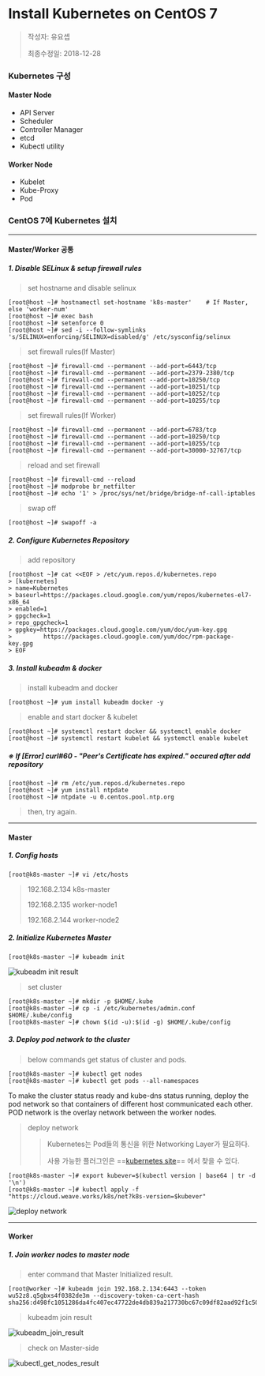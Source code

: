 # Install Kubernetes on CentOS 7
> 작성자: 유요셉
> 
> 최종수정일: 2018-12-28



### Kubernetes 구성
#### Master Node
* API Server
* Scheduler
* Controller Manager
* etcd
* Kubectl utility

#### Worker Node
* Kubelet
* Kube-Proxy
* Pod



### CentOS 7에 Kubernetes 설치
* * *
#### Master/Worker 공통



##### 1. Disable SELinux & setup firewall rules
> set hostname and disable selinux
> 
```console
[root@host ~]# hostnamectl set-hostname 'k8s-master'	# If Master, else 'worker-num'
[root@host ~]# exec bash
[root@host ~]# setenforce 0
[root@host ~]# sed -i --follow-symlinks 's/SELINUX=enforcing/SELINUX=disabled/g' /etc/sysconfig/selinux
```

> set firewall rules(If Master)
> 
```console
[root@host ~]# firewall-cmd --permanent --add-port=6443/tcp
[root@host ~]# firewall-cmd --permanent --add-port=2379-2380/tcp
[root@host ~]# firewall-cmd --permanent --add-port=10250/tcp
[root@host ~]# firewall-cmd --permanent --add-port=10251/tcp
[root@host ~]# firewall-cmd --permanent --add-port=10252/tcp
[root@host ~]# firewall-cmd --permanent --add-port=10255/tcp
```

> set firewall rules(If Worker)
> 
```console
[root@host ~]# firewall-cmd --permanent --add-port=6783/tcp
[root@host ~]# firewall-cmd --permanent --add-port=10250/tcp
[root@host ~]# firewall-cmd --permanent --add-port=10255/tcp
[root@host ~]# firewall-cmd --permanent --add-port=30000-32767/tcp
```

> reload and set firewall
> 
```console
[root@host ~]# firewall-cmd --reload
[root@host ~]# modprobe br_netfilter
[root@host ~]# echo '1' > /proc/sys/net/bridge/bridge-nf-call-iptables
```

> swap off
> 
```console
[root@host ~]# swapoff -a
```



##### 2. Configure Kubernetes Repository
> add repository
> 
```console
[root@host ~]# cat <<EOF > /etc/yum.repos.d/kubernetes.repo
> [kubernetes]
> name=Kubernetes
> baseurl=https://packages.cloud.google.com/yum/repos/kubernetes-el7-x86_64
> enabled=1
> gpgcheck=1
> repo_gpgcheck=1
> gpgkey=https://packages.cloud.google.com/yum/doc/yum-key.gpg
>         https://packages.cloud.google.com/yum/doc/rpm-package-key.gpg
> EOF
```



##### 3. Install kubeadm & docker
> install kubeadm and docker
> 
```console
[root@host ~]# yum install kubeadm docker -y
```

> enable and start docker & kubelet
> 
```console
[root@host ~]# systemctl restart docker && systemctl enable docker
[root@host ~]# systemctl restart kubelet && systemctl enable kubelet
```



##### ※ If [Error] curl#60 - "Peer's Certificate has expired." occured after add repository
```console
[root@host ~]# rm /etc/yum.repos.d/kubernetes.repo
[root@host ~]# yum install ntpdate
[root@host ~]# ntpdate -u 0.centos.pool.ntp.org
```
> then, try again.



* * *
#### Master



##### 1. Config hosts
```console
[root@k8s-master ~]# vi /etc/hosts
```
> 192.168.2.134	k8s-master
> 
> 192.168.2.135	worker-node1
> 
> 192.168.2.144	worker-node2



##### 2. Initialize Kubernetes Master
```console
[root@k8s-master ~]# kubeadm init
```
![kubeadm init result](images/js-virt01_005.jpg "kubeadm init result")

> set cluster
> 
```console
[root@k8s-master ~]# mkdir -p $HOME/.kube
[root@k8s-master ~]# cp -i /etc/kubernetes/admin.conf $HOME/.kube/config
[root@k8s-master ~]# chown $(id -u):$(id -g) $HOME/.kube/config
```



##### 3. Deploy pod network to the cluster
> below commands get status of cluster and pods.
> 
```console
[root@k8s-master ~]# kubectl get nodes
[root@k8s-master ~]# kubectl get pods --all-namespaces
```

To make the cluster status ready and kube-dns status running, deploy the pod network so that containers of different host communicated each other.  POD network is the overlay network between the worker nodes.

> deploy network
> 
> > Kubernetes는 Pod들의 통신을 위한 Networking Layer가 필요하다.
> > 
> > 사용 가능한 플러그인은 ==[kubernetes site](http://kubernetes.io/docs/admin/addons/)== 에서 찾을 수 있다.
> > 
```console
[root@k8s-master ~]# export kubever=$(kubectl version | base64 | tr -d '\n')
[root@k8s-master ~]# kubectl apply -f "https://cloud.weave.works/k8s/net?k8s-version=$kubever"
```
![deploy network](images/js-virt01_007.jpg "deploy notwork")



* * *
#### Worker



##### 1. Join worker nodes to master node
> enter command that Master Initialized result.
> 
```console
[root@worker ~]# kubeadm join 192.168.2.134:6443 --token wu52z8.q5gbxs4f0382de3m --discovery-token-ca-cert-hash sha256:d498fc1051286da4fc407ec47722de4db839a217730bc67c09df82aad92f1c50
```
> kubeadm join result

![kubeadm_join_result](images/js-virt03_008.jpg "kubeadm join result")

> check on Master-side

![kubectl_get_nodes_result](images/kubectl_getnodes_pods_result.jpg "kubectl_get_nodes_result")

